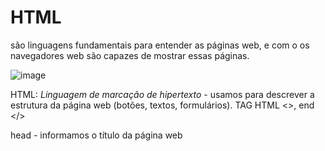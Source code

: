 <h1>HTML</h1>
são linguagens fundamentais para entender as páginas web, e com o os navegadores web são capazes de mostrar essas páginas. 

![image](https://user-images.githubusercontent.com/124601476/220167747-df6e42c6-02d5-40d2-982b-62e751afe610.png)

HTML: *Linguagem de marcação de hipertexto* - usamos para descrever a estrutura da página web (botões, textos, formulários). 
TAG HTML <>, end </>

  head - informamos o título da página web <title> 
  body - inserimos tudo o que deve conter no corpo da página

  <h2>DOM</h2>
página web possui um modelo de árvore, que chamamos de modelo de objeto de documento - ou DOM 
nesse modelo conseguimos visualizar o que está dentro de qual etapa - titulo, está dentro de head, por exemplo

![image](https://user-images.githubusercontent.com/124601476/220169718-d6ac24de-ca6c-4671-8acf-f7ff8b9ba183.png)

  <h2>HEADINGS</h2>
Cabeçalhos mais utilizados:
  h1 h representa a direção e 1 representa a maior direção possível (títulos) 
  h2 cabeçalho menor (subtítulo) 
  h6 cabeçalho menor (define seções e subseções diferentes) 
  
  <h2>LISTS</h2>
HTML tem 2 tipos de listas: ordenadas e não ordenadas
  - Ordenadas: irá listar por números (1, 2, 3..)
    utilizamos a tag: ol
    para listar os itens da lista utilizamos a tag: li
  - Não ordenadas são apenas marcadores de informações, irão listar por bullets
    utilizamos a tag: ul 
    para listar os itens da lista utilizamos a tag: li

  <h2>IMAGE</h2> - como linkar imagens no HTML
*tag de imagem não precisa ser fechada*
  dentro da tag img precisamos informar src (nome do arquivo, cat.jpeg) e alt (texto alternativo que irá constar caso a imagem não abra) width (tamanho da imagem em     pixels) 

  <h2>LINKS</h2> - como fazer com que a nossa página anexe links que possam redirecionar para outra página web
 utlizamos a tag: a e dentro dela informamos o href (vai especificar a qual página eu gostaria de vincular), fechando a tag, informamos qual texto queremos que a página mostre (exemplo: clique aqui)
com a tag do link *a* podemos também vincular a outro doc HTML, o href irá puxar pelo nome do arquivo. 
  
  <h2>TABELAS</h2>
 para criar tabelas utilizamos a tag: *table*
 dentro da tabela, colocamos o título (1° linha): *thead*
 dentro do título, criamos uma linha: *tr* e dentro da linha definimos os cabeçalhos (heado): *th*
 para o corpo da tabela utilizamos: *tbody*
 para criar linhas (rows) usamos: *tr* 
 e cada dado dentro da linha (data) usamos: *td*
 
  <h2>FORMULÁRIO</h2>
dentro do formulário, precisamos inputar os campos que desejamos visualizar: *input* (essa tag não precisa ser fechada)
  e dentro de input definimos o *type* (text-caixa de texto) *placeholder* (o "campo" que irá aparecer na pág web) e *name* (apenas nós visualizamos esse nome) 
com Phyton conseguimos pegar as infos que forem enviadas através de um formulário e salvar em algum banco de dados.   

  form1 - *type* password (quando preencher a caixa de texto aparecerão pontos ao invés do que está sendo digitado)
  *type* radio (botão de opção onde o usuário pod escolher uma das opções) 
  *list* nos permite criar uma listagem onde o usuário escolhe uma das opções
  utilizamos: *datalist* e damos um *id* para a lista.
  dentro do datalist, previsamos informar as opções através do *option* 
  e dentro de option, informamos o valor que o usuário irá visualizar *value* 
Obs: a cada opção dentro do nosso formulário abrimos um *div* (linha) 
  
  <h1>CSS</h1>

![image](https://user-images.githubusercontent.com/124601476/220181988-7cd99cea-7a36-4a06-9e2b-51c487679af0.png)
Cascading style sheets - define o design da nossa página 
Nos permite pegar o página em HTML e alterar o seu visual 

  <h2>STYLE</h2>
  Podemos designar propriedades ao nossos atributos do código HTML
  
  tag style dentro de TITLE no nosso código nos permite definir um estilo para uma tag específica 
  dessa forma, não precisamos atribuir o style dentro de cada uma das tags que desejamos 
  dentro de *style* definimos qual o elemento que será estilizado e dentro de {} informamos as alterações como *color* e *text-align*
  
  podemos utilizar o mesmo STYLE, para mais de um código (página) - melhoria: mover para um novo arquivo o nosso código CSS
  criamos um código .css e vinculamos ao código .html através da tag *link* 
  dentro de link, definimos *rel* que define o relacionamento do documento e o *href* onde puxamos o nome do arquivo .css
  
  *background - color* define uma cor de fundo para o texto que definimos 
  *width* e *height* - elementos que definem TAMANHO do background
  *padding* - preenchimento (borda) do texto dentro do background que definimos - DENTRO do elemento
  *margin* - margem do background dentro da página web - FORA do elemento
  
  <h2>FONT</h2>
  
  *font-family* - define a fonte (arial, sans-serif) 1, 2 onde 1 é a princial e 2 é a backup caso o navegador não suporte a 1
  *font-size* - define o tamanho da fonte em px
  *font-weight* - define se será sublinhado, negrito ou outro atributo 
  *border* - define a borda no div que estamos estilizando (tamanho, solido, cor)
  *border-collapse* - junta as bordas em uma para que se pareça de fato com uma tabela
  
  *ID*
  para alterarmos apenas alguns elementos em específico de acordo com o style que desejamos, devemos atribuir um ID ao elemento HTML
  no cód HTML utilizamos id = ""
  e no código CSS utilizamos #
  
  *CLASS*
  uma forma de dar um nome a um elemento HTML que não é exclusivo
  no cód HTML utilizamos class = ""
  e no código CSS utilizamos .
  
  <h2>ESPECIFICIDADE</h2>
  elementos que seguem uma ordem particular 
  1. inline
  2. id
  3. class
  4. type
  
  se dentro do código, definimos uma tag onde o div deve ser azul, e um id (como #foo) onde o div deve ser vermelho, o id sobrepõe a regra da tag e o id é vermelho. 
  o id é mais específico que a tag
  
  <h2>CSS SELECTORS</h2>
  
  ![image](https://user-images.githubusercontent.com/124601476/220190152-1c33121e-d895-45e2-890b-2af448c873e4.png)
  
  ul > li color blue - isso significa que apenas os itens li que estejam dentro de ul, serão azuis 
  os li fora, permanecem 
  
  <h2>ATRIBUTO</h2>
  quando inserimos um atributo como [] podemos criar uma regra específica para ele. 
  Exemplo: definimos que todos os elementos dentro de "a" serão azul porém apenas um elemento específico HTML será vermelho. 
  para esse "específico" utilizamos []
  
  <h2>PSEUDOCLASSE</h2>
  exemplo: modificamos o elemento quando o cliente passa o cursor em cima de alguma informação específica
  para isso usamos o *hover*, onde definimos uma condição para quando estivermos com o cursor do mouse em cima daquela informação (no nosso exemplo, o botão)
 
  
